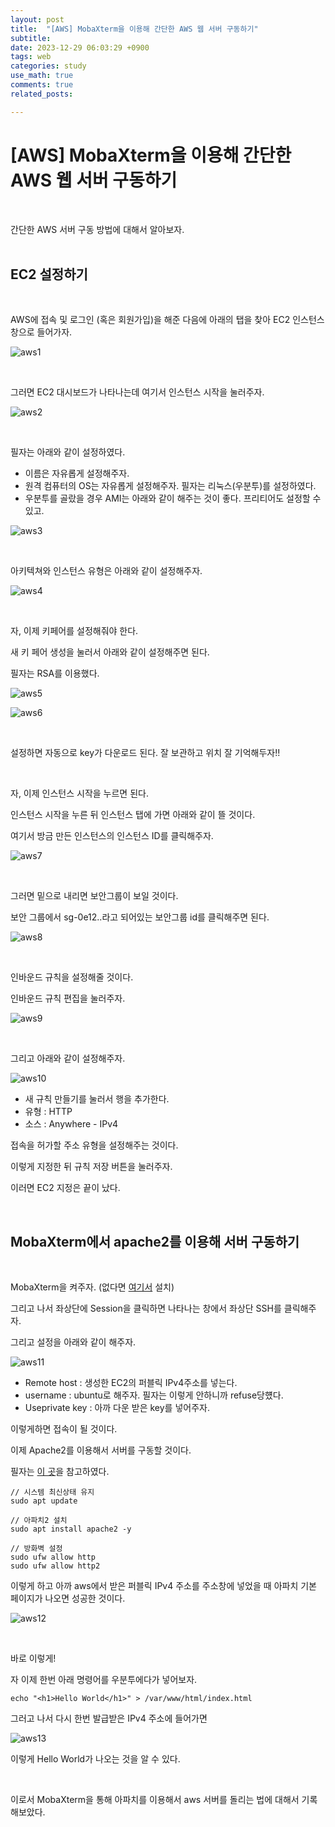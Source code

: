 ```yaml
---
layout: post
title:  "[AWS] MobaXterm을 이용해 간단한 AWS 웹 서버 구동하기"
subtitle:   
date: 2023-12-29 06:03:29 +0900
tags: web
categories: study
use_math: true
comments: true
related_posts:

---
```


# [AWS] MobaXterm을 이용해 간단한 AWS 웹 서버 구동하기<br/>
<br/>

간단한 AWS 서버 구동 방법에 대해서 알아보자.<br/>
<br/>

## EC2 설정하기<br/>
<br/>

AWS에 접속 및 로그인 (혹은 회원가입)을 해준 다음에 아래의 탭을 찾아 EC2 인스턴스 창으로 들어가자.<br/>

![aws1](https://github.com/wookeykim95/wookeykim95.github.io/blob/main/assets/img/study/web_and_frontend/2023-12-29_aws_1.jpg?raw=true)

<br/>

그러면 EC2 대시보드가 나타나는데 여기서 인스턴스 시작을 눌러주자.<br/>

![aws2](https://github.com/wookeykim95/wookeykim95.github.io/blob/main/assets/img/study/web_and_frontend/2023-12-29_aws_2.jpg?raw=true)

<br/>

필자는 아래와 같이 설정하였다.<br/>

- 이름은 자유롭게 설정해주자.
- 원격 컴퓨터의 OS는 자유롭게 설정해주자. 필자는 리눅스(우분투)를 설정하였다.
- 우분투를 골랐을 경우 AMI는 아래와 같이 해주는 것이 좋다. 프리티어도 설정할 수 있고.

![aws3](https://github.com/wookeykim95/wookeykim95.github.io/blob/main/assets/img/study/web_and_frontend/2023-12-29_aws_3.jpg?raw=true)

<br/>

아키텍쳐와 인스턴스 유형은 아래와 같이 설정해주자.<br/>

![aws4](https://github.com/wookeykim95/wookeykim95.github.io/blob/main/assets/img/study/web_and_frontend/2023-12-29_aws_4.jpg?raw=true)

<br/>

자, 이제 키페어를 설정해줘야 한다.<br/>

새 키 페어 생성을 눌러서 아래와 같이 설정해주면 된다.<br/>

필자는 RSA를 이용했다.<br/>

![aws5](https://github.com/wookeykim95/wookeykim95.github.io/blob/main/assets/img/study/web_and_frontend/2023-12-29_aws_5.jpg?raw=true)

![aws6](https://github.com/wookeykim95/wookeykim95.github.io/blob/main/assets/img/study/web_and_frontend/2023-12-29_aws_6.jpg?raw=true)

<Br/>

설정하면 자동으로 key가 다운로드 된다. 잘 보관하고 위치 잘 기억해두자!!<br/>

<br/>

자, 이제 인스턴스 시작을 누르면 된다.<br/>

인스턴스 시작을 누른 뒤 인스턴스 탭에 가면 아래와 같이 뜰 것이다.<br/>

여기서 방금 만든 인스턴스의 인스턴스 ID를 클릭해주자.<br/>

![aws7](https://github.com/wookeykim95/wookeykim95.github.io/blob/main/assets/img/study/web_and_frontend/2023-12-29_aws_7.jpg?raw=true)

<br/>

그러면 밑으로 내리면 보안그룹이 보일 것이다.<br/>

보안 그룹에서 sg-0e12..라고 되어있는 보안그룹 id를 클릭해주면 된다.<br/>

![aws8](https://github.com/wookeykim95/wookeykim95.github.io/blob/main/assets/img/study/web_and_frontend/2023-12-29_aws_8.jpg?raw=true)

<br/>

인바운드 규칙을 설정해줄 것이다.<br/>

인바운드 규칙 편집을 눌러주자.<br/>

![aws9](https://github.com/wookeykim95/wookeykim95.github.io/blob/main/assets/img/study/web_and_frontend/2023-12-29_aws_9.jpg?raw=true)

<br/>

그리고 아래와 같이 설정해주자.<br/>

![aws10](https://github.com/wookeykim95/wookeykim95.github.io/blob/main/assets/img/study/web_and_frontend/2023-12-29_aws_10.jpg?raw=true)

- 새 규칙 만들기를 눌러서 행을 추가한다.
- 유형 : HTTP
- 소스 : Anywhere - IPv4

접속을 허가할 주소 유형을 설정해주는 것이다.<br/>

이렇게 지정한 뒤 규칙 저장 버튼을 눌러주자.<br/>

이러면 EC2 지정은 끝이 났다.<br/>

<br/>

## MobaXterm에서 apache2를 이용해 서버 구동하기<br/>
<br/>

MobaXterm을 켜주자. (없다면 [여기서](https://mobaxterm.mobatek.net/download.html) 설치) <br/>

그리고 나서 좌상단에 Session을 클릭하면 나타나는 창에서 좌상단 SSH를 클릭해주자.<br/>

그리고 설정을 아래와 같이 해주자.<br/>

![aws11](https://github.com/wookeykim95/wookeykim95.github.io/blob/main/assets/img/study/web_and_frontend/2023-12-29_aws_11.jpg?raw=true)

- Remote host : 생성한 EC2의 퍼블릭 IPv4주소를 넣는다.
- username : ubuntu로 해주자. 필자는 이렇게 안하니까 refuse당헀다.
- Useprivate key : 아까 다운 받은 key를 넣어주자.

이렇게하면 접속이 될 것이다.<br/>

이제 Apache2를 이용해서 서버를 구동할 것이다.<br/>

필자는 [이 곳](https://moneymentors.tistory.com/entry/Ubuntu-22042-LTS%EC%97%90-Apache2%EC%95%84%ED%8C%8C%EC%B9%98-%EC%84%A4%EC%B9%98-%EB%B0%A9%EB%B2%95)을 참고하였다.<br/>

```
// 시스템 최신상태 유지
sudo apt update

// 아파치2 설치
sudo apt install apache2 -y

// 방화벽 설정
sudo ufw allow http
sudo ufw allow http2
```

이렇게 하고 아까 aws에서 받은 퍼블릭 IPv4 주소를 주소창에 넣었을 때 아파치 기본 페이지가 나오면 성공한 것이다.<br/>

![aws12](https://github.com/wookeykim95/wookeykim95.github.io/blob/main/assets/img/study/web_and_frontend/2023-12-29_aws_12.jpg?raw=true)

<br/>

바로 이렇게!<br/>

자 이제 한번 아래 명령어를 우분투에다가 넣어보자.<br/>

```
echo "<h1>Hello World</h1>" > /var/www/html/index.html
```

그러고 나서 다시 한번 발급받은 IPv4 주소에 들어가면<br/>

![aws13](https://github.com/wookeykim95/wookeykim95.github.io/blob/main/assets/img/study/web_and_frontend/2023-12-29_aws_13.jpg?raw=true)

이렇게 Hello World가 나오는 것을 알 수 있다.<br/>

<br/>

이로서 MobaXterm을 통해 아파치를 이용해서 aws 서버를 돌리는 법에 대해서 기록해보았다.<br/>